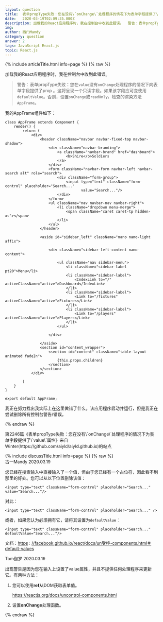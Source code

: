 ```yaml
---
layout: question
title:  表单propType失败：您在没有\`onChange\`处理程序的情况下为表单字段提供了\`value\`属性
date:   2020-03-19T02:09:35.000Z
description: 加载我的React应用程序时，我在控制台中收到此错误。  警告：表单propType失败：您在value没有onChange处理程序的情况下向表单字...
img: 
author: 西门Mandy
category: question
answer: 2
tags: JavaScript React.js
topic: React.js
---
```

<div class="article-root">
  <div class="article">
    {% include articleTitle.html info=page %}
    {% raw %}
    <div class="article-content"><p><font style="vertical-align: inherit;"><font style="vertical-align: inherit;">加载我的React应用程序时，我在控制台中收到此错误。</font></font></p>

<blockquote>
  <p><font style="vertical-align: inherit;"><font style="vertical-align: inherit;">警告：表单propType失败：您在</font></font><code>value</code><font style="vertical-align: inherit;"><font style="vertical-align: inherit;">没有</font></font><code>onChange</code><font style="vertical-align: inherit;"><font style="vertical-align: inherit;">处理程序的</font><font style="vertical-align: inherit;">情况下向表单字段</font><font style="vertical-align: inherit;">提供了</font><font style="vertical-align: inherit;">prop </font><font style="vertical-align: inherit;">。</font><font style="vertical-align: inherit;">这将呈现一个只读字段。</font><font style="vertical-align: inherit;">如果该字段应可变使用</font></font><code>defaultValue</code><font style="vertical-align: inherit;"><font style="vertical-align: inherit;">。</font><font style="vertical-align: inherit;">否则，设置</font></font><code>onChange</code><font style="vertical-align: inherit;"><font style="vertical-align: inherit;">或</font></font><code>readOnly</code><font style="vertical-align: inherit;"><font style="vertical-align: inherit;">。</font><font style="vertical-align: inherit;">检查的渲染方法
   </font></font><code>AppFrame</code><font style="vertical-align: inherit;"><font style="vertical-align: inherit;">。</font></font></p>
</blockquote>

<p><font style="vertical-align: inherit;"><font style="vertical-align: inherit;">我的AppFrame组件如下：</font></font></p>

<pre><code>class AppFrame extends Component {<font></font>
    render() {<font></font>
        return (<font></font>
            &lt;div&gt;<font></font>
                &lt;header className="navbar navbar-fixed-top navbar-shadow"&gt;<font></font>
                    &lt;div className="navbar-branding"&gt;<font></font>
                        &lt;a className="navbar-brand" href="dashboard"&gt;<font></font>
                            &lt;b&gt;Shire&lt;/b&gt;Soldiers<font></font>
                        &lt;/a&gt;<font></font>
                    &lt;/div&gt;<font></font>
                    &lt;form className="navbar-form navbar-left navbar-search alt" role="search"&gt;<font></font>
                        &lt;div className="form-group"&gt;<font></font>
                            &lt;input type="text" className="form-control" placeholder="Search..."<font></font>
                                   value="Search..."/&gt;<font></font>
                        &lt;/div&gt;<font></font>
                    &lt;/form&gt;<font></font>
                    &lt;ul className="nav navbar-nav navbar-right"&gt;<font></font>
                        &lt;li className="dropdown menu-merge"&gt;<font></font>
                            &lt;span className="caret caret-tp hidden-xs"&gt;&lt;/span&gt;<font></font>
                        &lt;/li&gt;<font></font>
                    &lt;/ul&gt;<font></font>
                &lt;/header&gt;<font></font>
<font></font>
                &lt;aside id="sidebar_left" className="nano nano-light affix"&gt;<font></font>
<font></font>
                    &lt;div className="sidebar-left-content nano-content"&gt;<font></font>
<font></font>
                        &lt;ul className="nav sidebar-menu"&gt;<font></font>
                            &lt;li className="sidebar-label pt20"&gt;Menu&lt;/li&gt;<font></font>
                            &lt;li className="sidebar-label"&gt;<font></font>
                                &lt;IndexLink to="/" activeClassName="active"&gt;Dashboard&lt;/IndexLink&gt;<font></font>
                            &lt;/li&gt;<font></font>
                            &lt;li className="sidebar-label"&gt;<font></font>
                                &lt;Link to="/fixtures" activeClassName="active"&gt;Fixtures&lt;/Link&gt;<font></font>
                            &lt;/li&gt;<font></font>
                            &lt;li className="sidebar-label"&gt;<font></font>
                                &lt;Link to="/players" activeClassName="active"&gt;Players&lt;/Link&gt;<font></font>
                            &lt;/li&gt;<font></font>
                        &lt;/ul&gt;<font></font>
<font></font>
                    &lt;/div&gt;<font></font>
<font></font>
                &lt;/aside&gt;<font></font>
                &lt;section id="content_wrapper"&gt;<font></font>
                    &lt;section id="content" className="table-layout animated fadeIn"&gt;<font></font>
                        {this.props.children}<font></font>
                    &lt;/section&gt;<font></font>
                &lt;/section&gt;<font></font>
            &lt;/div&gt;<font></font>
<font></font>
        )<font></font>
    }<font></font>
}<font></font>
<font></font>
export default AppFrame;<font></font>
</code></pre>

<p><font style="vertical-align: inherit;"><font style="vertical-align: inherit;">我正在努力找出我实际上在这里做错了什么。</font><font style="vertical-align: inherit;">该应用程序启动并运行，但是我正在尝试删除所有控制台警告/错误。</font></font></p></div>
    {% endraw %}
  </div>
  <p class="winter_mark">第2246篇《表单propType失败：您在没有\`onChange\`处理程序的情况下为表单字段提供了\`value\`属性》来自Winter(https://github.com/aiyld/aiyld.github.io)的站点</p>
  <div class="discuss-wrapper">
    {% include discussTitle.html info=page %}
    {% raw %}
    <div class="discuss-list">
    <div class="discuss-item">
        <div class="discuss-parent">
          <div class="discuss-meta">
            <span class="discuss-user">古一Mandy</span>
            <span class="discuss-time">2020.03.19</span>
          </div>
          <div class="discuss-comment"><p><font style="vertical-align: inherit;"><font style="vertical-align: inherit;">您已经在搜索输入中直接输入了一个值，但由于您已经有一个占位符，因此看不到那里的好处。</font><font style="vertical-align: inherit;">您可以从以下位置删除该值：</font></font></p>

<pre><code>&lt;input type="text" className="form-control" placeholder="Search..." value="Search..."/&gt;
</code></pre>

<p><font style="vertical-align: inherit;"><font style="vertical-align: inherit;">对此：</font></font></p>

<pre><code>&lt;input type="text" className="form-control" placeholder="Search..." /&gt;
</code></pre>

<p><font style="vertical-align: inherit;"><font style="vertical-align: inherit;">或者，如果您认为必须拥有它，请将其设置为</font></font><code>defaultValue</code><font style="vertical-align: inherit;"><font style="vertical-align: inherit;">：</font></font></p>

<pre><code>&lt;input type="text" className="form-control" placeholder="Search..." defaultValue="Search..."/&gt;
</code></pre>

<p><font style="vertical-align: inherit;"><font style="vertical-align: inherit;">文档：</font><a href="https://facebook.github.io/react/docs/uncontrolled-components.html#default-values" rel="noreferrer"><font style="vertical-align: inherit;">https</font></a><font style="vertical-align: inherit;"> : </font></font><a href="https://facebook.github.io/react/docs/uncontrolled-components.html#default-values" rel="noreferrer"><font style="vertical-align: inherit;"><font style="vertical-align: inherit;">//facebook.github.io/react/docs/un受控-components.html＃default-values</font></font></a></p></div>
        </div></div><div class="discuss-item">
        <div class="discuss-parent">
          <div class="discuss-meta">
            <span class="discuss-user">Tom伽罗</span>
            <span class="discuss-time">2020.03.19</span>
          </div>
          <div class="discuss-comment"><p><font style="vertical-align: inherit;"><font style="vertical-align: inherit;">出现警告是因为您在输入上设置了value属性，并且不提供任何处理程序来更新它。</font><font style="vertical-align: inherit;">有两种方法：</font></font></p>

<ol>
<li><p><font style="vertical-align: inherit;"><font style="vertical-align: inherit;">您可以使用</font></font><strong><font style="vertical-align: inherit;"><font style="vertical-align: inherit;">ref</font></font></strong><font style="vertical-align: inherit;"><font style="vertical-align: inherit;">从DOM获取表单值。</font></font></p>

<p><a href="https://reactjs.org/docs/uncontrolled-components.html" rel="nofollow noreferrer"><font style="vertical-align: inherit;"><font style="vertical-align: inherit;">https://reactjs.org/docs/uncontrol-components.html</font></font></a></p></li>
<li><p><font style="vertical-align: inherit;"><font style="vertical-align: inherit;">设置</font></font><strong><font style="vertical-align: inherit;"><font style="vertical-align: inherit;">onChange</font></font></strong><font style="vertical-align: inherit;"><font style="vertical-align: inherit;">处理函数。</font></font></p></li>
</ol></div>
        </div></div>
    </div>
    {% endraw %}
  </div>
<div>
